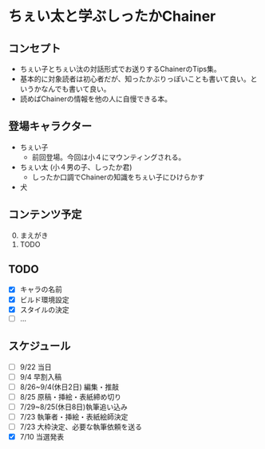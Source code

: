 # ちぇい太と学ぶしったかChainer
## コンセプト
- ちぇい子とちぇい汰の対話形式でお送りするChainerのTips集。
- 基本的に対象読者は初心者だが、知ったかぶりっぽいことも書いて良い。というかなんでも書いて良い。
- 読めばChainerの情報を他の人に自慢できる本。

## 登場キャラクター
- ちぇい子
    - 前回登場。今回は小４にマウンティングされる。
- ちぇい太 (小４男の子、しったか君)
    - しったか口調でChainerの知識をちぇい子にひけらかす
- 犬

## コンテンツ予定

0. まえがき
1. TODO

## TODO
- [x] キャラの名前
- [x] ビルド環境設定
- [x] スタイルの決定
- [ ] …

## スケジュール

- [ ] 9/22 当日
- [ ] 9/4 早割入稿
- [ ] 8/26~9/4(休日2日) 編集・推敲
- [ ] 8/25 原稿・挿絵・表紙締め切り
- [ ] 7/29~8/25(休日8日)執筆追い込み
- [ ] 7/23 執筆者・挿絵・表紙絵師決定
- [ ] 7/23 大枠決定、必要な執筆依頼を送る
- [x] 7/10 当選発表
